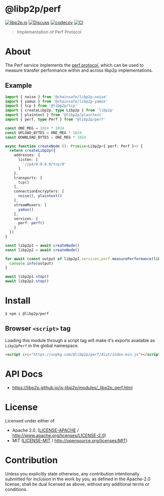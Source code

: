 # @libp2p/perf

[![libp2p.io](https://img.shields.io/badge/project-libp2p-yellow.svg?style=flat-square)](http://libp2p.io/)
[![Discuss](https://img.shields.io/discourse/https/discuss.libp2p.io/posts.svg?style=flat-square)](https://discuss.libp2p.io)
[![codecov](https://img.shields.io/codecov/c/github/libp2p/js-libp2p.svg?style=flat-square)](https://codecov.io/gh/libp2p/js-libp2p)
[![CI](https://img.shields.io/github/actions/workflow/status/libp2p/js-libp2p/main.yml?branch=main\&style=flat-square)](https://github.com/libp2p/js-libp2p/actions/workflows/main.yml?query=branch%3Amain)

> Implementation of Perf Protocol

# About

<!--

!IMPORTANT!

Everything in this README between "# About" and "# Install" is automatically
generated and will be overwritten the next time the doc generator is run.

To make changes to this section, please update the @packageDocumentation section
of src/index.js or src/index.ts

To experiment with formatting, please run "npm run docs" from the root of this
repo and examine the changes made.

-->

The Perf service implements the [perf protocol](https://github.com/libp2p/specs/blob/master/perf/perf.md), which can be used to measure transfer performance within and across libp2p implementations.

## Example

```typescript
import { noise } from '@chainsafe/libp2p-noise'
import { yamux } from '@chainsafe/libp2p-yamux'
import { tcp } from '@libp2p/tcp'
import { createLibp2p, type Libp2p } from 'libp2p'
import { plaintext } from '@libp2p/plaintext'
import { perf, type Perf } from '@libp2p/perf'

const ONE_MEG = 1024 * 1024
const UPLOAD_BYTES = ONE_MEG * 1024
const DOWNLOAD_BYTES = ONE_MEG * 1024

async function createNode (): Promise<Libp2p<{ perf: Perf }>> {
  return createLibp2p({
    addresses: {
      listen: [
        '/ip4/0.0.0.0/tcp/0'
      ]
    },
    transports: [
      tcp()
    ],
    connectionEncrypters: [
      noise(), plaintext()
    ],
    streamMuxers: [
      yamux()
    ],
    services: {
      perf: perf()
    }
  })
}

const libp2p1 = await createNode()
const libp2p2 = await createNode()

for await (const output of libp2p1.services.perf.measurePerformance(libp2p2.getMultiaddrs()[0], UPLOAD_BYTES, DOWNLOAD_BYTES)) {
  console.info(output)
}

await libp2p1.stop()
await libp2p2.stop()
```

# Install

```console
$ npm i @libp2p/perf
```

## Browser `<script>` tag

Loading this module through a script tag will make it's exports available as `Libp2pPerf` in the global namespace.

```html
<script src="https://unpkg.com/@libp2p/perf/dist/index.min.js"></script>
```

# API Docs

- <https://libp2p.github.io/js-libp2p/modules/_libp2p_perf.html>

# License

Licensed under either of

- Apache 2.0, ([LICENSE-APACHE](https://github.com/libp2p/js-libp2p/blob/main/packages/protocol-perf/LICENSE-APACHE) / <http://www.apache.org/licenses/LICENSE-2.0>)
- MIT ([LICENSE-MIT](https://github.com/libp2p/js-libp2p/blob/main/packages/protocol-perf/LICENSE-MIT) / <http://opensource.org/licenses/MIT>)

# Contribution

Unless you explicitly state otherwise, any contribution intentionally submitted for inclusion in the work by you, as defined in the Apache-2.0 license, shall be dual licensed as above, without any additional terms or conditions.
